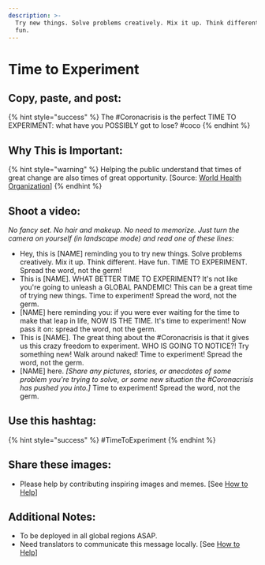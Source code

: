 ```yaml
---
description: >-
  Try new things. Solve problems creatively. Mix it up. Think different. Have
  fun.
---
```


# Time to Experiment

## Copy, paste, and post:

{% hint style="success" %}
The \#Coronacrisis is the perfect TIME TO EXPERIMENT: what have you POSSIBLY got to lose? \#coco
{% endhint %}

## Why This is Important:

{% hint style="warning" %}
Helping the public understand that times of great change are also times of great opportunity. \[Source: [World Health Organization](https://www.who.int/publications-detail/outbreak-communication-best-practices-for-communicating-with-the-public-during-an-outbreak)\]
{% endhint %}

## Shoot a video:

_No fancy set. No hair and makeup. No need to memorize. Just turn the camera on yourself \(in landscape mode\) and read one of these lines:_

* Hey, this is \[NAME\] reminding you to try new things. Solve problems creatively. Mix it up. Think different. Have fun. TIME TO EXPERIMENT. Spread the word, not the germ! 
* This is \[NAME\]. WHAT BETTER TIME TO EXPERIMENT? It's not like you're going to unleash a GLOBAL PANDEMIC! This can be a great time of trying new things. Time to experiment! Spread the word, not the germ. 
* \[NAME\] here reminding you: if you were ever waiting for the time to make that leap in life, NOW IS THE TIME. It's time to experiment! Now pass it on: spread the word, not the germ. 
* This is \[NAME\]. The great thing about the \#Coronacrisis is that it gives us this crazy freedom to experiment. WHO IS GOING TO NOTICE?! Try something new! Walk around naked! Time to experiment! Spread the word, not the germ. 
* \[NAME\] here. _\[Share any pictures, stories, or anecdotes of some problem you're trying to solve, or some new situation the \#Coronacrisis has pushed you into.\]_ Time to experiment! Spread the word, not the germ.

## Use this hashtag:

{% hint style="success" %}
\#TimeToExperiment
{% endhint %}

## Share these images:

* Please help by contributing inspiring images and memes. \[See [How to Help](../how-to-help.md)\]

## Additional Notes:

* To be deployed in all global regions ASAP.
* Need translators to communicate this message locally. \[See [How to Help](../how-to-help.md)\]

